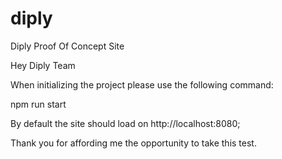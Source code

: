 # diply
Diply Proof Of Concept Site

Hey Diply Team

When initializing the project please use the following command:

npm run start

By default the site should load on http://localhost:8080;


Thank you for affording me the opportunity to take this test.
